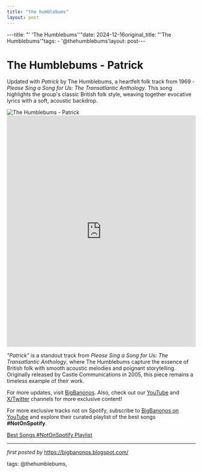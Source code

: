 ```yaml
---
title: "the humblebums"
layout: post
---
```

---title: "' 'The Humblebums''"date: 2024-12-16original_title: "'The Humblebums'"tags:  - '@thehumblebums'layout: post---<!-- Title of the Post --><h1 >The Humblebums - Patrick</h1> <!-- Introductory Text --><p >Updated with *Patrick* by The Humblebums, a heartfelt folk track from 1969 - *Please Sing a Song for Us: The Transatlantic Anthology*. This song highlights the group's classic British folk style, weaving together evocative lyrics with a soft, acoustic backdrop.</p> <!-- Featured Image --><div > <img src="https://images.genius.com/ce49597554b463b185c57758008d26fd.500x500x1.jpg" alt="The Humblebums - Patrick" /></div> <!-- YouTube Video Embed --><div > <iframe width="100%" height="617" src="https://www.youtube.com/embed/XV8iFk5Bag4" title="Patrick" frameborder="0" allow="accelerometer; autoplay; clipboard-write; encrypted-media; gyroscope; picture-in-picture; web-share" referrerpolicy="strict-origin-when-cross-origin" allowfullscreen></iframe></div> <!-- Song Information --><div > <p><em>"Patrick"</em> is a standout track from *Please Sing a Song for Us: The Transatlantic Anthology*, where The Humblebums capture the essence of British folk with smooth acoustic melodies and poignant storytelling. Originally released by Castle Communications in 2005, this piece remains a timeless example of their work.</p></div> <!-- Footer Links --><div > <p>For more updates, visit <a href="https://bigbanonos.blogspot.com/" target="_blank">BigBanonos</a>. Also, check out our <a href="https://www.youtube.com/@BigBanonos" target="_blank">YouTube</a> and <a href="https://x.com/bigbanonos" target="_blank">X/Twitter</a> channels for more exclusive content!</p></div><!--Subscribe and Playlist Links--><div>    <p>For more exclusive tracks not on Spotify, subscribe to <a href="https://www.youtube.com/@BigBanonos" target="_blank">BigBanonos on YouTube</a> and explore their curated playlist of the best songs <strong>#NotOnSpotify</strong>.</p>    <p><a href="https://www.youtube.com/playlist?list=PLtuNtuTatqI0kFahUCbtbfenC_ET5O_tr" target="_blank">Best Songs #NotOnSpotify Playlist<br /></a></p></div><hr /><p><em>first posted by</em> <a href="https://bigbanonos.blogspot.com/" rel="noopener" target="_new">https://bigbanonos.blogspot.com/</a></p><p>tags: @thehumblebums,</p>